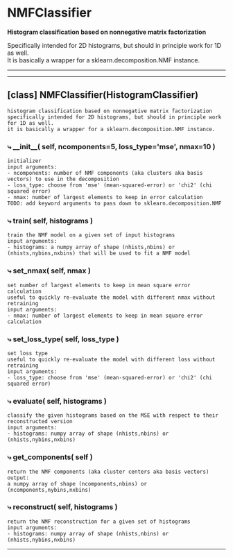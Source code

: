# NMFClassifier  
  
**Histogram classification based on nonnegative matrix factorization**

Specifically intended for 2D histograms, but should in principle work for 1D as well.  
It is basically a wrapper for a sklearn.decomposition.NMF instance.
- - -
  
  
- - -
## [class] NMFClassifier(HistogramClassifier)  
```text  
histogram classification based on nonnegative matrix factorization  
specifically intended for 2D histograms, but should in principle work for 1D as well.  
it is basically a wrapper for a sklearn.decomposition.NMF instance.  
```  
### &#10551; \_\_init\_\_( self, ncomponents=5, loss\_type='mse', nmax=10 )  
```text  
initializer  
input arguments:  
- ncomponents: number of NMF components (aka clusters aka basis vectors) to use in the decomposition  
- loss_type: choose from 'mse' (mean-squared-error) or 'chi2' (chi squared error)  
- nmax: number of largest elements to keep in error calculation  
TODO: add keyword arguments to pass down to sklearn.decomposition.NMF  
```  
### &#10551; train( self, histograms )  
```text  
train the NMF model on a given set of input histograms  
input arguments:  
- histograms: a numpy array of shape (nhists,nbins) or (nhists,nybins,nxbins) that will be used to fit a NMF model  
```  
### &#10551; set\_nmax( self, nmax )  
```text  
set number of largest elements to keep in mean square error calculation  
useful to quickly re-evaluate the model with different nmax without retraining  
input arguments:  
- nmax: number of largest elements to keep in mean square error calculation  
```  
### &#10551; set\_loss\_type( self, loss\_type )  
```text  
set loss type  
useful to quickly re-evaluate the model with different loss without retraining  
input arguments:  
- loss_type: choose from 'mse' (mean-squared-error) or 'chi2' (chi squared error)  
```  
### &#10551; evaluate( self, histograms )  
```text  
classify the given histograms based on the MSE with respect to their reconstructed version  
input arguments:  
- histograms: numpy array of shape (nhists,nbins) or (nhists,nybins,nxbins)  
```  
### &#10551; get\_components( self )  
```text  
return the NMF components (aka cluster centers aka basis vectors)  
output:  
a numpy array of shape (ncomponents,nbins) or (ncomponents,nybins,nxbins)  
```  
### &#10551; reconstruct( self, histograms )  
```text  
return the NMF reconstruction for a given set of histograms  
input arguments:  
- histograms: numpy array of shape (nhists,nbins) or (nhists,nybins,nxbins)  
```  
- - -  
  
